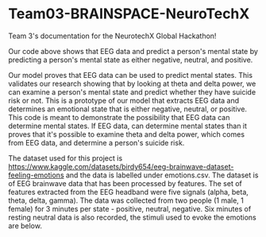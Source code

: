 # Team03-BRAINSPACE-NeuroTechX
Team 3's documentation for the NeurotechX Global Hackathon!

Our code above shows that EEG data and predict a person's mental state by predicting a person's mental state as either negative, neutral, and positive.

Our model proves that EEG data can be used to predict mental states. This validates our research showing that by looking at theta and delta power, we can examine a person's mental state and predict whether they have suicide risk or not. This is a prototype of our model that extracts EEG data and determines an emotional state that is either negative, neutral, or positive. This code is meant to demonstrate the possibility that EEG data can determine mental states. If EEG data, can determine mental states than it proves that it's possible to examine theta and delta power, which comes from EEG data, and determine a person's suicide risk.

The dataset used for this project is https://www.kaggle.com/datasets/birdy654/eeg-brainwave-dataset-feeling-emotions and the data is labelled under emotions.csv. The dataset is of EEG brainwave data that has been processed by features. The set of features extracted from the EEG headband were five signals (alpha, beta, theta, delta, gamma). The data was collected from two people (1 male, 1 female) for 3 minutes per state - positive, neutral, negative. Six minutes of resting neutral data is also recorded, the stimuli used to evoke the emotions are below.

